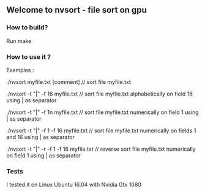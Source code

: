 ## Welcome to nvsort - file sort on gpu

### How to build?

Run make

### How to use it ?

Examples :

./nvsort myfile.txt [comment] // sort file myfile.txt 

./nvsort -t "|" -f 16 myfile.txt // sort file myfile.txt alphabetically on field 16 using | as separator

./nvsort -t "|" -f 1n myfile.txt // sort file myfile.txt numerically on field 1 using | as separator

./nvsort -t "|" -f 1 -f 16 myfile.txt // sort file myfile.txt numerically on fields 1 and 16 using | as separator

./nvsort -t "|" -r -f 1 -f 16 myfile.txt // reverse sort file myfile.txt numerically on field 1 using | as separator

### Tests
I tested it on Linux Ubuntu 16.04 with Nvidia Gtx 1080
